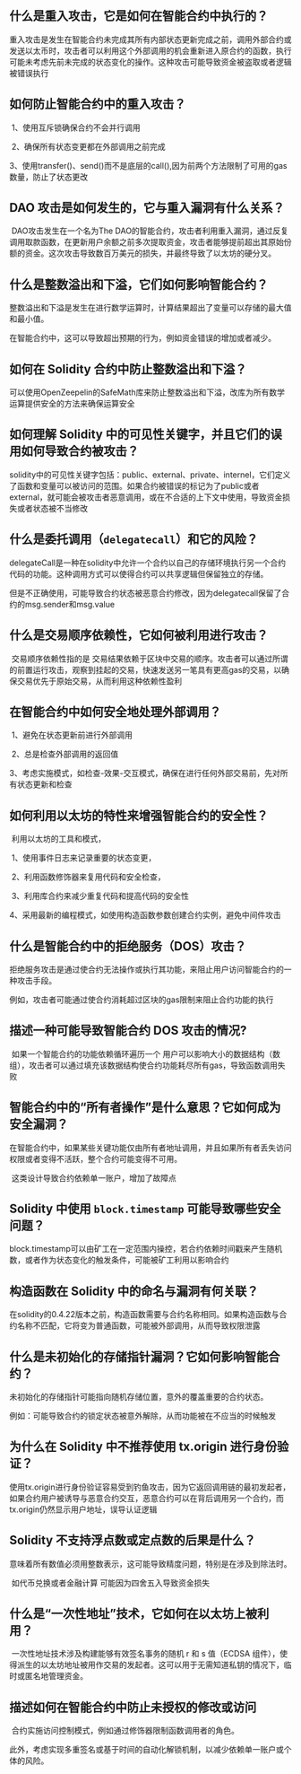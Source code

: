## 什么是重入攻击，它是如何在智能合约中执行的？

​	重入攻击是发生在智能合约未完成其所有内部状态更新完成之前，调用外部合约或发送以太币时，攻击者可以利用这个外部调用的机会重新进入原合约的函数，执行可能未考虑先前未完成的状态变化的操作。这种攻击可能导致资金被盗取或者逻辑被错误执行

## 如何防止智能合约中的重入攻击？

​	1、使用互斥锁确保合约不会并行调用

​	2、确保所有状态变更都在外部调用之前完成

​	3、使用transfer()、send()而不是底层的call(),因为前两个方法限制了可用的gas数量，防止了状态更改

## DAO 攻击是如何发生的，它与重入漏洞有什么关系？

​	DAO攻击发生在一个名为The DAO的智能合约，攻击者利用重入漏洞，通过反复调用取款函数，在更新用户余额之前多次提取资金，攻击者能够提前超出其原始份额的资金。这次攻击导致数百万美元的损失，并最终导致了以太坊的硬分叉。

## 什么是整数溢出和下溢，它们如何影响智能合约？

​	整数溢出和下溢是发生在进行数学运算时，计算结果超出了变量可以存储的最大值和最小值。

​	在智能合约中，这可以导致超出预期的行为，例如资金错误的增加或者减少。

## 如何在 Solidity 合约中防止整数溢出和下溢？

​	可以使用OpenZeepelin的SafeMath库来防止整数溢出和下溢，改库为所有数学运算提供安全的方法来确保运算安全

## 如何理解 Solidity 中的可见性关键字，并且它们的误用如何导致合约被攻击？

​	solidity中的可见性关键字包括：public、external、private、internel，它们定义了函数和变量可以被访问的范围。如果合约被错误的标记为了public或者external，就可能会被攻击者恶意调用，或在不合适的上下文中使用，导致资金损失或者状态被不当修改

## 什么是委托调用（`delegatecall`）和它的风险？

​	delegateCall是一种在solidity中允许一个合约以自己的存储环境执行另一个合约代码的功能。这种调用方式可以使得合约可以共享逻辑但保留独立的存储。

​	但是不正确使用，可能导致合约状态被恶意合约修改，因为delegatecall保留了合约的msg.sender和msg.value

## 什么是交易顺序依赖性，它如何被利用进行攻击？

​	交易顺序依赖性指的是 交易结果依赖于区块中交易的顺序。攻击者可以通过所谓的前置运行攻击，观察到挂起的交易，快速发送另一笔具有更高gas的交易，以确保交易优先于原始交易，从而利用这种依赖性盈利

## 在智能合约中如何安全地处理外部调用？

​	1、避免在状态更新前进行外部调用

​	2、总是检查外部调用的返回值

​	3、考虑实施模式，如检查-效果-交互模式，确保在进行任何外部交易前，先对所有状态更新和检查

## 如何利用以太坊的特性来增强智能合约的安全性？

​	利用以太坊的工具和模式，

​	1、使用事件日志来记录重要的状态变更，

​	2、利用函数修饰器来复用代码和安全检查，

​	3、利用库合约来减少重复代码和提高代码的安全性

​	4、采用最新的编程模式，如使用构造函数参数创建合约实例，避免中间件攻击

## 什么是智能合约中的拒绝服务（DOS）攻击？

​	拒绝服务攻击是通过使合约无法操作或执行其功能，来阻止用户访问智能合约的一种攻击手段。

​	例如，攻击者可能通过使合约消耗超过区块的gas限制来阻止合约功能的执行

## 描述一种可能导致智能合约 DOS 攻击的情况?

​	如果一个智能合约的功能依赖循环遍历一个  用户可以影响大小的数据结构（数组），攻击者可以通过填充该数据结构使合约功能耗尽所有gas，导致函数调用失败

## 智能合约中的“所有者操作”是什么意思？它如何成为安全漏洞？

​	在智能合约中，如果某些关键功能仅由所有者地址调用，并且如果所有者丢失访问权限或者变得不活跃，整个合约可能变得不可用。

​	这类设计导致合约依赖单一账户，增加了故障点

## Solidity 中使用 `block.timestamp` 可能导致哪些安全问题？

​	block.timestamp可以由矿工在一定范围内操控，若合约依赖时间戳来产生随机数，或者作为状态变化的触发条件，可能被矿工利用以影响合约

## 构造函数在 Solidity 中的命名与漏洞有何关联？

​	在solidity的0.4.22版本之前，构造函数需要与合约名称相同。如果构造函数与合约名称不匹配，它将变为普通函数，可能被外部调用，从而导致权限泄露

## 什么是未初始化的存储指针漏洞？它如何影响智能合约？

​	未初始化的存储指针可能指向随机存储位置，意外的覆盖重要的合约状态。

​	例如：可能导致合约的锁定状态被意外解除，从而功能被在不应当的时候触发

## 为什么在 Solidity 中不推荐使用 tx.origin 进行身份验证？

​	使用tx.origin进行身份验证容易受到钓鱼攻击，因为它返回调用链的最初发起者，如果合约用户被诱导与恶意合约交互，恶意合约可以在背后调用另一个合约，而tx.origin仍然显示用户地址，误导认证逻辑

##  Solidity 不支持浮点数或定点数的后果是什么？

​	意味着所有数值必须用整数表示，这可能导致精度问题，特别是在涉及到除法时。

​	如代币兑换或者金融计算 可能因为四舍五入导致资金损失

## 什么是“一次性地址”技术，它如何在以太坊上被利用？

​	一次性地址技术涉及构建能够有效签名事务的随机 r 和 s 值（ECDSA 组件），使得派生的以太坊地址被用作交易的发起者。这可以用于无需知道私钥的情况下，临时或匿名地管理资金。

## 描述如何在智能合约中防止未授权的修改或访问

​	合约实施访问控制模式，例如通过修饰器限制函数调用者的角色。

​	此外，考虑实现多重签名或基于时间的自动化解锁机制，以减少依赖单一账户或个体的风险。









